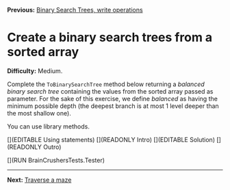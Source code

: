 ﻿**Previous:** [Binary Search Trees, write operations](binTrees-bstWrite)

# Create a binary search trees from a sorted array

**Difficulty:** Medium.

Complete the `ToBinarySearchTree` method below returning a *balanced binary search tree* containing the values from the sorted array passed as parameter. For the sake of this exercise, we define *balanced* as having the minimum possible depth (the deepest branch is at most 1 level deeper than the most shallow one).

You can use library methods.

[](EDITABLE Using statements)
[](READONLY Intro)
[](EDITABLE Solution)
[](READONLY Outro)

[](RUN BrainCrushersTests.Tester)

---

**Next:** [Traverse a maze](misc-maze)